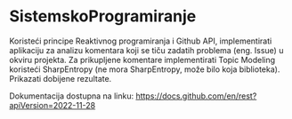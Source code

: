 # SistemskoProgramiranje
 
Koristeći principe Reaktivnog programiranja i Github API, implementirati aplikaciju za analizu 
komentara koji se tiču zadatih problema (eng. Issue) u okviru projekta. Za prikupljene komentare 
implementirati Topic Modeling koristeći SharpEntropy (ne mora SharpEntropy, može bilo koja biblioteka). Prikazati dobijene rezultate.

Dokumentacija dostupna na linku: https://docs.github.com/en/rest?apiVersion=2022-11-28